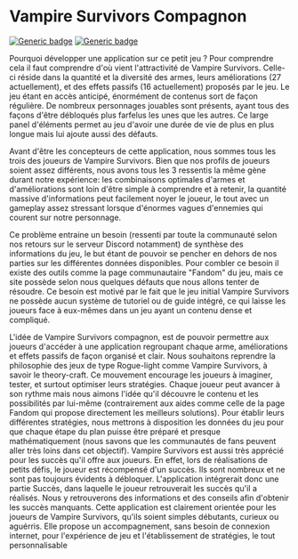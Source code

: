 # Vampire Survivors Compagnon

[![Generic badge](https://img.shields.io/badge/version-0.2-darkgreen.svg)](https://shields.io/)
[![Generic badge](https://img.shields.io/badge/lang-.NET/CSharp-purple.svg)](https://shields.io/)


Pourquoi développer une application sur ce petit jeu ? Pour comprendre cela il faut comprendre d'où vient l'attractivité de Vampire Survivors. Celle-ci réside dans la quantité et la diversité des armes, leurs
améliorations (27 actuellement), et des effets passifs (16 actuellement) proposés par le jeu. Le jeu étant en accès anticipé, énormément de contenus sort de façon régulière. De nombreux personnages
jouables sont présents, ayant tous des façons d'être débloqués plus farfelus les unes que les autres. Ce large panel d'éléments permet au jeu d'avoir une durée de vie de plus en plus longue mais lui ajoute
aussi des défauts.

Avant d'être les concepteurs de cette application, nous sommes tous les trois des joueurs de Vampire Survivors. Bien que nos profils de joueurs soient assez différents, nous avons tous les 3 ressentis la
même gène durant notre expérience: les combinaisons optimales d'armes et d'améliorations sont loin d'être simple à comprendre et à retenir, la quantité massive d'informations peut facilement noyer le
joueur, le tout avec un gameplay assez stressant lorsque d'énormes vagues d'ennemies qui courent sur notre personnage.

Ce problème entraine un besoin (ressenti par toute la communauté selon nos retours sur le serveur Discord notamment) de synthèse des informations du jeu, le but étant de pouvoir se pencher en dehors
de nos parties sur les différentes données disponibles. Pour combler ce besoin il existe des outils comme la page communautaire "Fandom" du jeu, mais ce site possède selon nous quelques défauts que
nous allons tenter de résoudre. Ce besoin est motivé par le fait que le jeu initial Vampire Survivors ne possède aucun système de tutoriel ou de guide intégré, ce qui laisse les joueurs face à eux-mêmes dans
un jeu ayant un contenu dense et compliqué.

L'idée de Vampire Survivors compagnon, est de pouvoir permettre aux joueurs d'accéder à une application regroupant chaque arme, améliorations et effets passifs de façon organisé et clair. Nous
souhaitons reprendre la philosophie des jeux de type Rogue-light comme Vampire Survivors, à savoir le theory-craft. Ce mouvement encourage les joueurs à imaginer, tester, et surtout optimiser leurs
stratégies. Chaque joueur peut avancer à son rythme mais nous aimons l'idée qu'il découvre le contenu et les possibilités par lui-même (contrairement aux aides comme celle de la page Fandom qui propose
directement les meilleurs solutions). Pour établir leurs différentes stratégies, nous mettrons à disposition les données du jeu pour que chaque étape du plan puisse être préparé et presque mathématiquement (nous savons que les communautés de fans peuvent aller très loins dans cet objectif). Vampire Survivors est aussi très apprécié pour les succès qu'il offre aux joueurs. En effet, lors de réalisations de petits défis, le joueur est récompensé d'un succès. Ils sont nombreux et ne sont pas toujours
évidents à débloquer. L'application intégrerait donc une partie Succès, dans laquelle le joueur retrouverait les succès qu'il a réalisés. Nous y retrouverons des informations et des conseils afin d'obtenir les
succès manquants.
Cette application est clairement orientée pour les joueurs de Vampire Survivors, qu'ils soient simples débutants, curieux ou aguérris. Elle propose un accompagnement, sans besoin de connexion internet,
pour l'expérience de jeu et l'établissement de stratégies, le tout personnalisable
